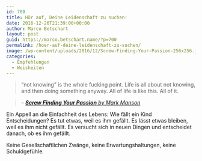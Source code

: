 ```yaml
---
id: 700
title: Hör auf, Deine Leidenschaft zu suchen!
date: 2016-12-26T21:39:00+00:00
author: Marco Betschart
layout: post
guid: https://marco.betschart.name/?p=700
permalink: /hoer-auf-deine-leidenschaft-zu-suchen/
image: /wp-content/uploads/2016/12/Screw-Finding-Your-Passion-256x256.jpg
categories:
  - Empfehlungen
  - Weisheiten
---
```

> “not knowing” is the whole fucking point. Life is all about not knowing, and then doing something anyway. All of life is like this. All of it.
  
>  <cite>&#8211; <a href="https://markmanson.net/passion" target="_blank"><strong>Screw Finding Your Passion</strong> by Mark Manson</a></cite>

Ein Appell an die Einfachheit des Lebens: Wie fällt ein Kind Entscheidungen? Es tut etwas, weil es ihm gefällt. Es lässt etwas bleiben, weil es ihm nicht gefällt. Es versucht sich in neuen Dingen und entscheidet danach, ob es ihm gefällt.

<p dir="auto">
  Keine Gesellschaftlichen Zwänge, keine Erwartungshaltungen, keine Schuldgefühle.
</p>